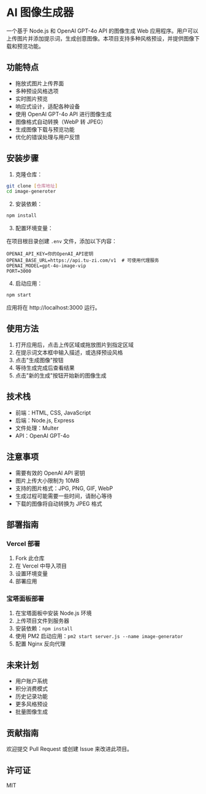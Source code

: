 # AI 图像生成器

一个基于 Node.js 和 OpenAI GPT-4o API 的图像生成 Web 应用程序。用户可以上传图片并添加提示词，生成创意图像。本项目支持多种风格预设，并提供图像下载和预览功能。

## 功能特点

- 拖放式图片上传界面
- 多种预设风格选项
- 实时图片预览
- 响应式设计，适配各种设备
- 使用 OpenAI GPT-4o API 进行图像生成
- 图像格式自动转换（WebP 转 JPEG）
- 生成图像下载与预览功能
- 优化的错误处理与用户反馈

## 安装步骤

1. 克隆仓库：

```bash
git clone [仓库地址]
cd image-generoter
```

2. 安装依赖：

```bash
npm install
```

3. 配置环境变量：

在项目根目录创建 `.env` 文件，添加以下内容：

```
OPENAI_API_KEY=你的OpenAI_API密钥
OPENAI_BASE_URL=https://api.tu-zi.com/v1  # 可使用代理服务
OPENAI_MODEL=gpt-4o-image-vip
PORT=3000
```

4. 启动应用：

```bash
npm start
```

应用将在 http://localhost:3000 运行。

## 使用方法

1. 打开应用后，点击上传区域或拖放图片到指定区域
2. 在提示词文本框中输入描述，或选择预设风格
3. 点击"生成图像"按钮
4. 等待生成完成后查看结果
5. 点击"新的生成"按钮开始新的图像生成

## 技术栈

- 前端：HTML, CSS, JavaScript
- 后端：Node.js, Express
- 文件处理：Multer
- API：OpenAI GPT-4o

## 注意事项

- 需要有效的 OpenAI API 密钥
- 图片上传大小限制为 10MB
- 支持的图片格式：JPG, PNG, GIF, WebP
- 生成过程可能需要一些时间，请耐心等待
- 下载的图像将自动转换为 JPEG 格式

## 部署指南

### Vercel 部署

1. Fork 此仓库
2. 在 Vercel 中导入项目
3. 设置环境变量
4. 部署应用

### 宝塔面板部署

1. 在宝塔面板中安装 Node.js 环境
2. 上传项目文件到服务器
3. 安装依赖：`npm install`
4. 使用 PM2 启动应用：`pm2 start server.js --name image-generator`
5. 配置 Nginx 反向代理

## 未来计划

- 用户账户系统
- 积分消费模式
- 历史记录功能
- 更多风格预设
- 批量图像生成

## 贡献指南

欢迎提交 Pull Request 或创建 Issue 来改进此项目。

## 许可证

MIT
